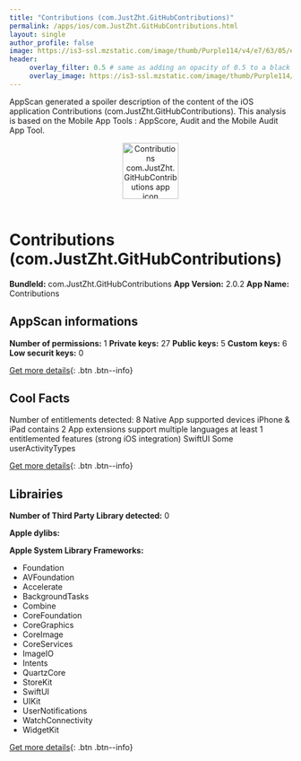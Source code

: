 ```yaml
---
title: "Contributions (com.JustZht.GitHubContributions)"
permalink: /apps/ios/com.JustZht.GitHubContributions.html
layout: single
author_profile: false
image: https://is3-ssl.mzstatic.com/image/thumb/Purple114/v4/e7/63/05/e7630535-5e51-d613-c647-ff217cffa748/AppIcon-1x_U007emarketing-0-10-0-85-220.png/512x512bb.jpg
header: 
     overlay_filter: 0.5 # same as adding an opacity of 0.5 to a black background
     overlay_image: https://is3-ssl.mzstatic.com/image/thumb/Purple114/v4/e7/63/05/e7630535-5e51-d613-c647-ff217cffa748/AppIcon-1x_U007emarketing-0-10-0-85-220.png/512x512bb.jpg
---
```

AppScan generated a spoiler description of the content of the iOS application Contributions (com.JustZht.GitHubContributions). This analysis is based on the Mobile App Tools : AppScore, Audit and the Mobile Audit App Tool.

  
  
<div style="text-align: center;"><img src="https://is3-ssl.mzstatic.com/image/thumb/Purple114/v4/e7/63/05/e7630535-5e51-d613-c647-ff217cffa748/AppIcon-1x_U007emarketing-0-10-0-85-220.png/512x512bb.jpg" width="100" height="100" alt="Contributions com.JustZht.GitHubContributions app icon"></div></br>
  
# Contributions (com.JustZht.GitHubContributions)

**BundleId:** com.JustZht.GitHubContributions
**App Version:** 2.0.2
**App Name:** Contributions


## AppScan informations 

**Number of permissions:** 1
**Private keys:** 27
**Public keys:** 5
**Custom keys:** 6
**Low securit keys:** 0
  
[Get more details](/pricing.html){: .btn .btn--info}

## Cool Facts

Number of entitlements detected: 8
Native App
supported devices iPhone & iPad
contains 2 App extensions
support multiple languages
at least 1 entitlemented features (strong iOS integration)
SwiftUI
Some userActivityTypes
  
[Get more details](/pricing.html){: .btn .btn--info}

## Librairies 
**Number of Third Party Library detected:** 0

**Apple dylibs:**


**Apple System Library Frameworks:**
- Foundation
- AVFoundation
- Accelerate
- BackgroundTasks
- Combine
- CoreFoundation
- CoreGraphics
- CoreImage
- CoreServices
- ImageIO
- Intents
- QuartzCore
- StoreKit
- SwiftUI
- UIKit
- UserNotifications
- WatchConnectivity
- WidgetKit


  
[Get more details](/pricing.html){: .btn .btn--info}

